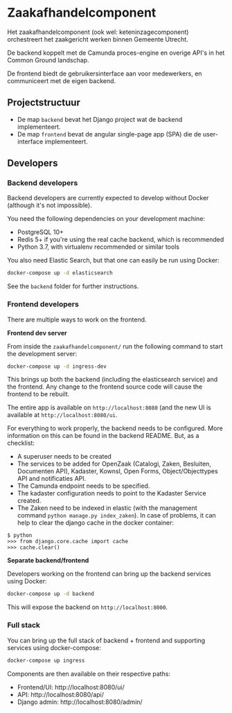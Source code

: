 # Zaakafhandelcomponent

Het zaakafhandelcomponent (ook wel: keteninzagecomponent) orchestreert het zaakgericht
werken binnen Gemeente Utrecht.

De backend koppelt met de Camunda proces-engine en overige API's in het Common Ground
landschap.

De frontend biedt de gebruikersinterface aan voor medewerkers, en communiceert met de
eigen backend.

## Projectstructuur

* De map `backend` bevat het Django project wat de backend implementeert.
* De map `frontend` bevat de angular single-page app (SPA) die de user-interface
  implementeert.

## Developers

### Backend developers

Backend developers are currently expected to develop without Docker (although it's not
impossible).

You need the following dependencies on your development machine:

* PostgreSQL 10+
* Redis 5+ if you're using the real cache backend, which is recommended
* Python 3.7, with virtualenv recommended or similar tools

You also need Elastic Search, but that one can easily be run using Docker:

```bash
docker-compose up -d elasticsearch
```

See the `backend` folder for further instructions.

### Frontend developers

There are multiple ways to work on the frontend.

**Frontend dev server**

From inside the `zaakafhandelcomponent/` run the following command to
start the development server:

```bash
docker-compose up -d ingress-dev
```

This brings up both the backend (including the elasticsearch service) and the frontend.
Any change to the frontend source code will cause the frontend to be rebuilt.

The entire app is available on `http://localhost:8080` (and the new UI is available at `http://localhost:8080/ui`.

For everything to work properly, the backend needs to be configured. More information on this can be found in the
backend README. But, as a checklist:
- A superuser needs to be created
- The services to be added for OpenZaak (Catalogi, Zaken, Besluiten, Documenten API), Kadaster, Kownsl, Open Forms, Object/Objecttypes API and notificaties API.
- The Camunda endpoint needs to be specified.
- The kadaster configuration needs to point to the Kadaster Service created.
- The Zaken need to be indexed in elastic (with the management command `python manage.py index_zaken`). In case of problems, it can help to clear the django cache in the docker container:
```
$ python
>>> from django.core.cache import cache
>>> cache.clear()
```

**Separate backend/frontend**

Developers working on the frontend can bring up the backend services using Docker:

```bash
docker-compose up -d backend
```

This will expose the backend on `http://localhost:8000`.


### Full stack

You can bring up the full stack of backend + frontend and supporting services using
docker-compose:

```bash
docker-compose up ingress
```

Components are then available on their respective paths:

* Frontend/UI: http://localhost:8080/ui/
* API: http://localhost:8080/api/
* Django admin: http://localhost:8080/admin/
